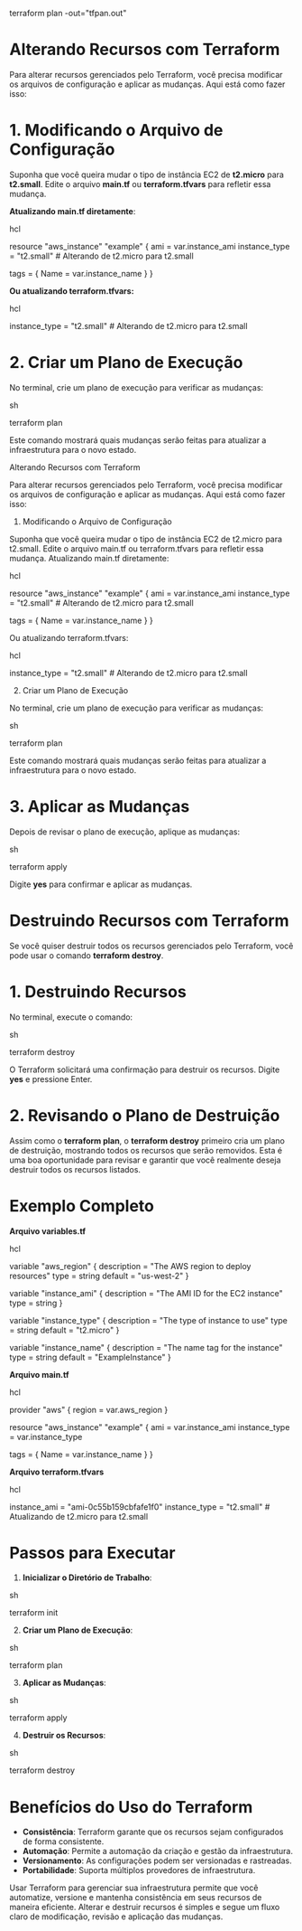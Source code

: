 terraform plan -out="tfpan.out"

# Alterando Recursos com Terraform

Para alterar recursos gerenciados pelo Terraform, você precisa modificar os arquivos de configuração e aplicar as mudanças. Aqui está como fazer isso:

# 1. Modificando o Arquivo de Configuração

Suponha que você queira mudar o tipo de instância EC2 de **t2.micro** para **t2.small**. Edite o arquivo **main.tf** ou **terraform.tfvars** para refletir essa mudança.

**Atualizando main.tf diretamente**:

hcl

resource "aws_instance" "example" {
  ami           = var.instance_ami
  instance_type = "t2.small"  # Alterando de t2.micro para t2.small

  tags = {
    Name = var.instance_name
  }
}

**Ou atualizando terraform.tfvars:**

hcl

instance_type = "t2.small"  # Alterando de t2.micro para t2.small

# 2. Criar um Plano de Execução

No terminal, crie um plano de execução para verificar as mudanças:

sh

terraform plan

Este comando mostrará quais mudanças serão feitas para atualizar a infraestrutura para o novo estado.

Alterando Recursos com Terraform

Para alterar recursos gerenciados pelo Terraform, você precisa modificar os arquivos de configuração e aplicar as mudanças. Aqui está como fazer isso:
1. Modificando o Arquivo de Configuração

Suponha que você queira mudar o tipo de instância EC2 de t2.micro para t2.small. Edite o arquivo main.tf ou terraform.tfvars para refletir essa mudança.
Atualizando main.tf diretamente:

hcl

resource "aws_instance" "example" {
  ami           = var.instance_ami
  instance_type = "t2.small"  # Alterando de t2.micro para t2.small

  tags = {
    Name = var.instance_name
  }
}

Ou atualizando terraform.tfvars:

hcl

instance_type = "t2.small"  # Alterando de t2.micro para t2.small

2. Criar um Plano de Execução

No terminal, crie um plano de execução para verificar as mudanças:

sh

terraform plan

Este comando mostrará quais mudanças serão feitas para atualizar a infraestrutura para o novo estado.

# 3. Aplicar as Mudanças

Depois de revisar o plano de execução, aplique as mudanças:

sh

terraform apply


Digite **yes** para confirmar e aplicar as mudanças.

# Destruindo Recursos com Terraform

Se você quiser destruir todos os recursos gerenciados pelo Terraform, você pode usar o comando **terraform destroy**.

# 1. Destruindo Recursos

No terminal, execute o comando:

sh

terraform destroy

O Terraform solicitará uma confirmação para destruir os recursos. Digite **yes** e pressione Enter.

# 2. Revisando o Plano de Destruição

Assim como o **terraform plan**, o **terraform destroy** primeiro cria um plano de destruição, mostrando todos os recursos que serão removidos. Esta é uma boa oportunidade para revisar e garantir que você realmente deseja destruir todos os recursos listados.

# Exemplo Completo

**Arquivo variables.tf**

hcl

variable "aws_region" {
  description = "The AWS region to deploy resources"
  type        = string
  default     = "us-west-2"
}

variable "instance_ami" {
  description = "The AMI ID for the EC2 instance"
  type        = string
}

variable "instance_type" {
  description = "The type of instance to use"
  type        = string
  default     = "t2.micro"
}

variable "instance_name" {
  description = "The name tag for the instance"
  type        = string
  default     = "ExampleInstance"
}

**Arquivo main.tf**

hcl

provider "aws" {
  region = var.aws_region
}

resource "aws_instance" "example" {
  ami           = var.instance_ami
  instance_type = var.instance_type

  tags = {
    Name = var.instance_name
  }
}

**Arquivo terraform.tfvars**

hcl

instance_ami = "ami-0c55b159cbfafe1f0"
instance_type = "t2.small"  # Atualizando de t2.micro para t2.small

# Passos para Executar

1. **Inicializar o Diretório de Trabalho**:

sh

terraform init

2. **Criar um Plano de Execução**:

sh

terraform plan

3. **Aplicar as Mudanças**:

sh

terraform apply

4. **Destruir os Recursos**:

sh

terraform destroy


# Benefícios do Uso do Terraform

 - **Consistência**: Terraform garante que os recursos sejam configurados de forma consistente.
 - **Automação**: Permite a automação da criação e gestão da infraestrutura.
 - **Versionamento**: As configurações podem ser versionadas e rastreadas.
 - **Portabilidade**: Suporta múltiplos provedores de infraestrutura.

Usar Terraform para gerenciar sua infraestrutura permite que você automatize, versione e mantenha consistência em seus recursos de maneira eficiente. Alterar e destruir recursos é simples e segue um fluxo claro de modificação, revisão e aplicação das mudanças.